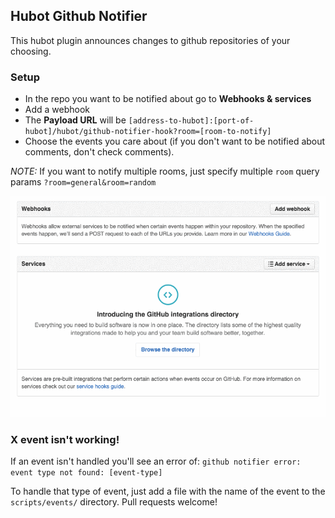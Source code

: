 ## Hubot Github Notifier

This hubot plugin announces changes to github repositories of your choosing.

### Setup
- In the repo you want to be notified about go to **Webhooks & services**
- Add a webhook
- The **Payload URL** will be `[address-to-hubot]:[port-of-hubot]/hubot/github-notifier-hook?room=[room-to-notify]`
- Choose the events you care about (if you don't want to be notified about comments, don't check comments).

*NOTE:* If you want to notify multiple rooms, just specify multiple `room` query params `?room=general&room=random`

![](example.gif)


### X event isn't working!

If an event isn't handled you'll see an error of:
`github notifier error: event type not found: [event-type]`

To handle that type of event, just add a file with the name of the event to the `scripts/events/` directory. Pull requests welcome!
